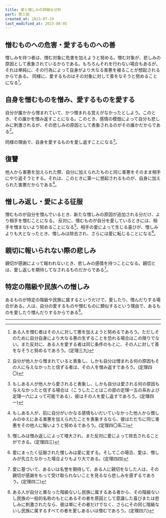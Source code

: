 ```yaml
---
title: 愛と憎しみの詳細な分析
part: 第三部
created_at: 2023-07-19
last_modified_at: 2023-08-05
---
```


## 憎むものへの危害・愛するものへの善

憎しみを持つ者は、憎む対象に危害を加えようと努める。憎む対象が、悲しみの原因として表象されているからである。もちろんそれを行わない場合もあるが、それは単純に、その行為によって自身がより大なる害悪を被ることが想起されるからである。
同様に、愛するものはその対象に対して善をなそうと努めることになる[^ref1]。

[^ref1]:ある人を憎む者はその人に対して悪を加えようと努めるであろう。ただしそのために自分自身により大なる悪の生ずることを恐れる場合はこの限りでない。また反対に、ある人を愛する者は同じ条件のもとに、その人に対して善をなそうと努めるであろう。(定理三九)

## 自身を憎むものを憎み、愛するものを愛する

自分が誰かから憎まれていて、かつ憎まれる覚えがなかったとしよう。このとき、その誰かを憎み返すことになる。このとき、感情の模倣によって自分も悲しみに刺激されるが、その悲しみの原因として表象されるのがその誰かだからである[^ref2]。

[^ref2]:自分が他人から憎まれていると表象し、しかも自分は憎まれる何の原因もその人に与えなかったと信ずる者は、その人を憎み返すであろう。(定理四〇)

同様の理由で、自身を愛するものを愛し返すことになる[^ref3]。

[^ref3]:もしある人が他人から愛されると表象し、しかも自分は愛される何の原因も与えなかったと信ずる場合は（こうしたことはこの部の定理一五の系および定理一六によって可能である）、彼はその人を愛し返すであろう。(定理四一)

## 復讐

他人から害悪を加えられた際、自分に加えられたものと同じ害悪をそのまま相手にやり返そうとする。それは、このときに第一に想起されるものが、自身に加えられた害悪だからである[^ref4]。

[^ref4]:もしある人が、前に自分がいかなる感情もいだいていなかった他人から憎しみのゆえにある害悪を加えられたことを表象するなら、彼はただちに同じ害悪をその他人に報いようと努めるであろう。(定理四〇系二)

## 憎しみ返し・愛による征服

憎むものが自分を憎んでいるとき、新たな憎しみの原因が追加される分だけ、より相手を憎むことになる。
反対に、憎むものが自分を愛しているときには、相手を憎まないよう努めることになる[^ref5]。相手の愛によって生じる喜びが、憎しみよりも大となったとき、憎しみは除去され、さらには愛に転じることになる[^ref6]。

[^ref5]:憎しみは憎み返しによって増大され、また反対に愛によって除去されることができる。(定理四三)

[^ref6]:愛にまったく征服された憎しみは愛に変ずる。そしてこの場合、愛は、憎しみが先立たなかった場合よりもより大である。(定理四四)

## 親切に報いられない際の悲しみ

親切が感謝によって報われないとき、悲しみの感情を持つことになる。親切とは、愛し返しを期待してなされるものだからである[^ref7]。

[^ref7]:愛に基づいて、あるいは名誉を期待して、ある人に親切をなした人は、その親切が感謝をもって受け取られないことを見るなら悲しみを感ずるであろう。(定理四二)

## 特定の階級や民族への憎しみ

あるものが特定の階級や民族に属するというだけで、愛したり、憎んだりする場合がある。人は、自分の愛するものや憎むものに類似するという理由で、あるものを愛したり憎んだりするからである[^ref8]。

[^ref8]:ある人が自分と異なった階級ないし民族に属するある者から、その階級ないし民族の一般的名称のもとにあるその者を原因として意識した喜びまたは悲しみに刺激されたなら、彼は単にその者だけでなく、さらにその同じ階級ないし民族に属するすべての者を愛しあるいは憎むであろう。(定理四六)

---

